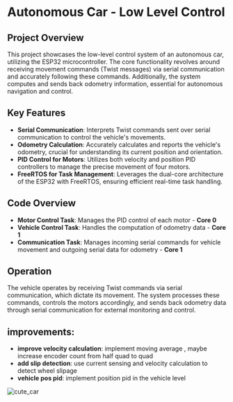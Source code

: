 # Autonomous Car - Low Level Control

## Project Overview

This project showcases the low-level control system of an autonomous car, utilizing the ESP32 microcontroller. The core functionality revolves around receiving movement commands (Twist messages) via serial communication and accurately following these commands. Additionally, the system computes and sends back odometry information, essential for autonomous navigation and control.

## Key Features

- **Serial Communication**: Interprets Twist commands sent over serial communication to control the vehicle's movements.
- **Odometry Calculation**: Accurately calculates and reports the vehicle's odometry, crucial for understanding its current position and orientation.
- **PID Control for Motors**: Utilizes both velocity and position PID controllers to manage the precise movement of four motors.
- **FreeRTOS for Task Management**: Leverages the dual-core architecture of the ESP32 with FreeRTOS, ensuring efficient real-time task handling.


## Code Overview

- **Motor Control Task**: Manages the PID control of each motor - **Core 0**
- **Vehicle Control Task**: Handles the computation of odometry data - **Core 1**
- **Communication Task**: Manages incoming serial commands for vehicle movement and outgoing serial data for odometry - **Core 1**

## Operation

The vehicle operates by receiving Twist commands via serial communication, which dictate its movement. The system processes these commands, controls the motors accordingly, and sends back odometry data through serial communication for external monitoring and control.

## improvements:
- **improve velocity calculation**: implement moving average , maybe increase encoder count from half quad to quad
- **add slip detection**: use current sensing and velocity calculation to detect wheel slipage
- **vehicle pos pid**: implement position pid in the vehicle level

![cute_car](https://github.com/ofekreches/RTmcu/assets/104078036/dec9b97e-dc59-4e71-b4dd-ce8ee4d0f429)
